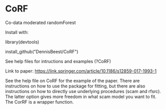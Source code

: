 # CoRF
Co-data moderated randomForest

Install with:

library(devtools)

install_github("DennisBeest/CoRF")

See help files for intructions and examples (?CoRF)

Link to paper:
https://link.springer.com/article/10.1186/s12859-017-1993-1

See the help file on CoRF for the example of the paper. There are instructions on how to use the package for fitting, but there are also instructions on how to directly use underlying procedures (scam and rfsrc). The latter option gives more freedom in what scam model you want to fit. The CorRF is a wrapper function.
